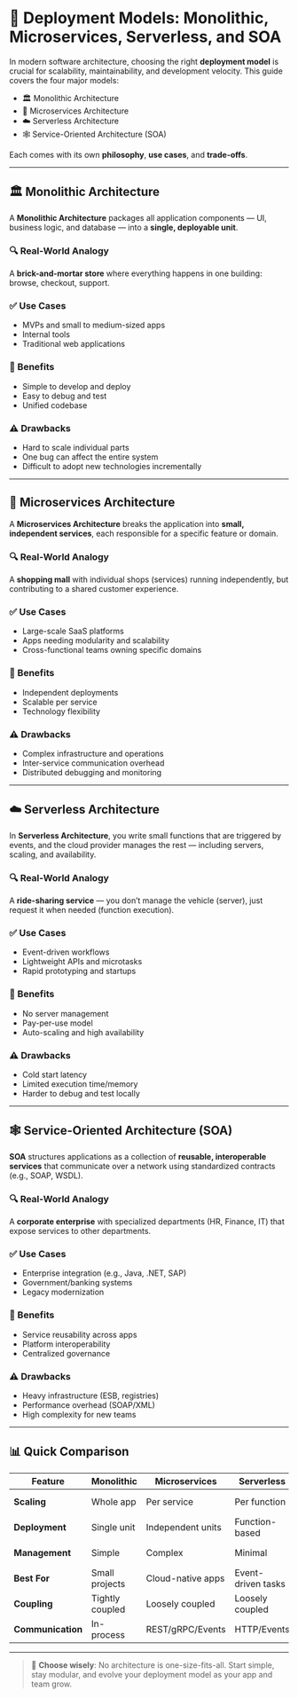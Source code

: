 # 🚀 Deployment Models: Monolithic, Microservices, Serverless, and SOA

In modern software architecture, choosing the right **deployment model** is crucial for scalability, maintainability, and development velocity. This guide covers the four major models:

- 🏛️ Monolithic Architecture
- 🧩 Microservices Architecture
- ☁️ Serverless Architecture
- 🕸️ Service-Oriented Architecture (SOA)

Each comes with its own **philosophy**, **use cases**, and **trade-offs**.

---

## 🏛️ Monolithic Architecture

A **Monolithic Architecture** packages all application components — UI, business logic, and database — into a **single, deployable unit**.

### 🔍 Real-World Analogy

A **brick-and-mortar store** where everything happens in one building: browse, checkout, support.

### ✅ Use Cases

- MVPs and small to medium-sized apps
- Internal tools
- Traditional web applications

### 🧠 Benefits

- Simple to develop and deploy
- Easy to debug and test
- Unified codebase

### ⚠️ Drawbacks

- Hard to scale individual parts
- One bug can affect the entire system
- Difficult to adopt new technologies incrementally

---

## 🧩 Microservices Architecture

A **Microservices Architecture** breaks the application into **small, independent services**, each responsible for a specific feature or domain.

### 🔍 Real-World Analogy

A **shopping mall** with individual shops (services) running independently, but contributing to a shared customer experience.

### ✅ Use Cases

- Large-scale SaaS platforms
- Apps needing modularity and scalability
- Cross-functional teams owning specific domains

### 🧠 Benefits

- Independent deployments
- Scalable per service
- Technology flexibility

### ⚠️ Drawbacks

- Complex infrastructure and operations
- Inter-service communication overhead
- Distributed debugging and monitoring

---

## ☁️ Serverless Architecture

In **Serverless Architecture**, you write small functions that are triggered by events, and the cloud provider manages the rest — including servers, scaling, and availability.

### 🔍 Real-World Analogy

A **ride-sharing service** — you don’t manage the vehicle (server), just request it when needed (function execution).

### ✅ Use Cases

- Event-driven workflows
- Lightweight APIs and microtasks
- Rapid prototyping and startups

### 🧠 Benefits

- No server management
- Pay-per-use model
- Auto-scaling and high availability

### ⚠️ Drawbacks

- Cold start latency
- Limited execution time/memory
- Harder to debug and test locally

---

## 🕸️ Service-Oriented Architecture (SOA)

**SOA** structures applications as a collection of **reusable, interoperable services** that communicate over a network using standardized contracts (e.g., SOAP, WSDL).

### 🔍 Real-World Analogy

A **corporate enterprise** with specialized departments (HR, Finance, IT) that expose services to other departments.

### ✅ Use Cases

- Enterprise integration (e.g., Java, .NET, SAP)
- Government/banking systems
- Legacy modernization

### 🧠 Benefits

- Service reusability across apps
- Platform interoperability
- Centralized governance

### ⚠️ Drawbacks

- Heavy infrastructure (ESB, registries)
- Performance overhead (SOAP/XML)
- High complexity for new teams

---

## 📊 Quick Comparison

| Feature           | Monolithic      | Microservices     | Serverless         | SOA                  |
| ----------------- | --------------- | ----------------- | ------------------ | -------------------- |
| **Scaling**       | Whole app       | Per service       | Per function       | Moderate (via ESB)   |
| **Deployment**    | Single unit     | Independent units | Function-based     | Service-based        |
| **Management**    | Simple          | Complex           | Minimal            | Enterprise-grade     |
| **Best For**      | Small projects  | Cloud-native apps | Event-driven tasks | Large enterprises    |
| **Coupling**      | Tightly coupled | Loosely coupled   | Loosely coupled    | Semi-loosely coupled |
| **Communication** | In-process      | REST/gRPC/Events  | HTTP/Events        | SOAP/XML/ESB         |

---

> 🧠 **Choose wisely**: No architecture is one-size-fits-all. Start simple, stay modular, and evolve your deployment model as your app and team grow.
